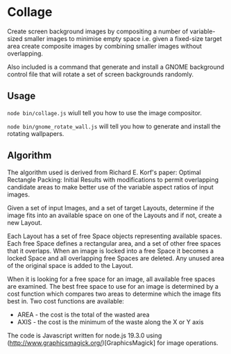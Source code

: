 # Collage
Create screen background images by compositing a number of variable-sized smaller images to minimise empty space i.e. given a fixed-size target area create composite images by combining smaller images without overlapping.

Also included is a command that generate and install a GNOME background
control file that will rotate a set of screen backgrounds randomly.

## Usage

`node bin/collage.js` wiull tell you how to use the image compositor.

`node bin/gnome_rotate_wall.js` will tell you how to generate and install
the rotating wallpapers.

## Algorithm

The algorithm used is derived from Richard E. Korf's paper: Optimal Rectangle Packing: Initial Results with modifications to permit overlapping candidate areas to make better use of the variable aspect ratios of input images.

Given a set of input Images, and a set of target Layouts, determine if the image fits into an available space on one of the Layouts and if not, create a new Layout.

Each Layout has a set of free Space objects representing available spaces. Each free Space defines a rectangular area, and a set of other free spaces that it overlaps. When an image is locked into a free Space it becomes a locked Space and all overlapping free Spaces are deleted. Any unused area of the original space is added to the Layout.

When it is looking for a free space for an image, all available free spaces are examined. The best free space to use for an image is determined by a cost function which compares two areas to determine which the image fits best in. Two cost functions are available:
* AREA - the cost is the total of the wasted area
* AXIS - the cost is the minimum of the waste along the X or Y axis

The code is Javascript written for node.js 19.3.0 using (http://www.graphicsmagick.org/)[GraphicsMagick] for image operations.


